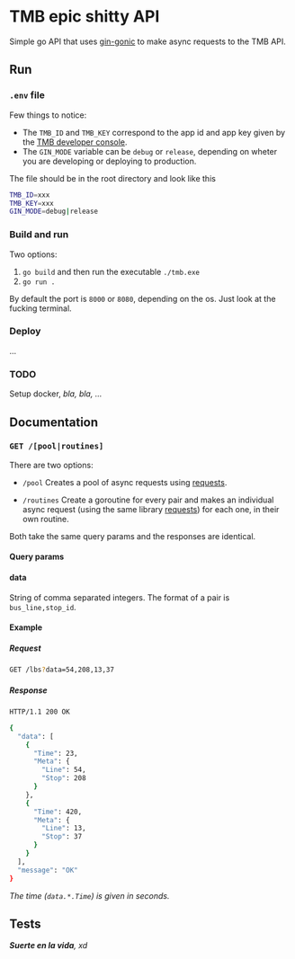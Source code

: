 # TMB epic shitty API

Simple go API that uses [gin-gonic](https://github.com/gin-gonic/gin) to make async requests to the TMB API.

## Run

### `.env` file

Few things to notice:

- The `TMB_ID` and `TMB_KEY` correspond to the app id and app key given by the [TMB developer console](https://developer.tmb.cat/).
- The `GIN_MODE` variable can be `debug` or `release`, depending on wheter you are developing or deploying to production.

The file should be in the root directory and look like this

```bash
TMB_ID=xxx
TMB_KEY=xxx
GIN_MODE=debug|release
```

### Build and run

Two options:

1. `go build` and then run the executable `./tmb.exe`
2. `go run .`

By default the port is `8000` or `8080`, depending on the os. Just look at the fucking terminal.

### Deploy

...

### TODO

Setup docker, *bla, bla, ...*

## Documentation

### `GET /[pool|routines]`

There are two options:

- `/pool`
Creates a pool of async requests using [requests](https://github.com/jochasinga/requests).

- `/routines`
Create a goroutine for every pair and makes an individual async request (using the same library [requests](https://github.com/jochasinga/requests)) for each one, in their own routine.

Both take the same query params and the responses are identical.

#### Query params

#### data

String of comma separated integers. The format of a pair is `bus_line,stop_id`.

#### Example

##### Request

```bash
GET /lbs?data=54,208,13,37
```

##### Response

```bash
HTTP/1.1 200 OK

{
  "data": [
    {
      "Time": 23,
      "Meta": {
        "Line": 54,
        "Stop": 208
      }
    },
    {
      "Time": 420,
      "Meta": {
        "Line": 13,
        "Stop": 37
      }
    }
  ],
  "message": "OK"
}
```

*The time (`data.*.Time`) is given in seconds.*

## Tests

***Suerte en la vida**, xd*
